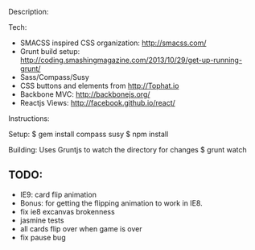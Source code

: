 Description:

Tech:
- SMACSS inspired CSS organization: http://smacss.com/
- Grunt build setup: http://coding.smashingmagazine.com/2013/10/29/get-up-running-grunt/
- Sass/Compass/Susy
- CSS buttons and elements from http://Tophat.io
- Backbone MVC: http://backbonejs.org/
- Reactjs Views: http://facebook.github.io/react/

Instructions:

Setup:
$ gem install compass susy
$ npm install

Building:
Uses Gruntjs to watch the directory for changes
$ grunt watch

TODO:
-------
- IE9: card flip animation
- Bonus: for getting the flipping animation to work in IE8.
- fix ie8 excanvas brokenness
- jasmine tests
- all cards flip over when game is over
- fix pause bug
